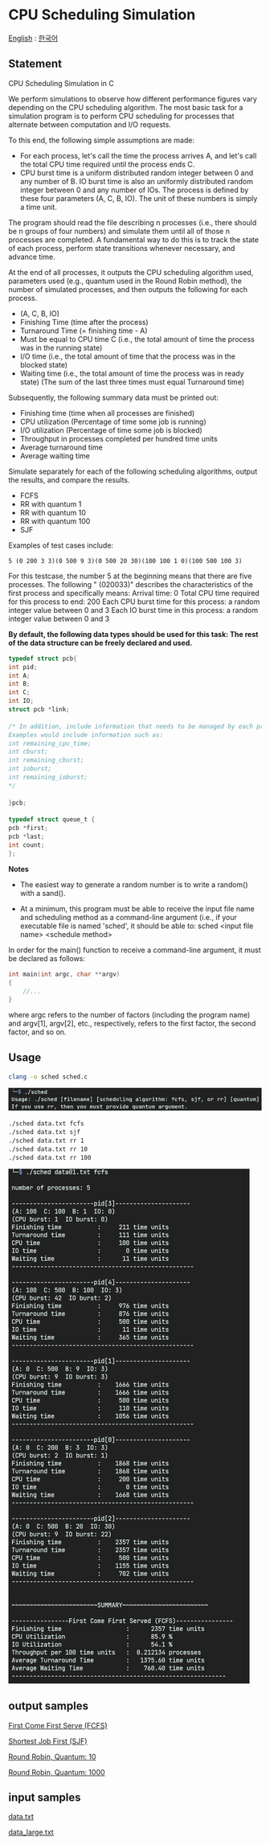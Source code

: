 # CPU Scheduling Simulation

[English](./README.md) : [한국어](./README_kr.md)

## Statement

CPU Scheduling Simulation in C

We perform simulations to observe how different performance figures vary depending on the CPU scheduling algorithm. The most basic task for a simulation program is to perform CPU scheduling for processes that alternate between computation and I/O requests.

To this end, the following simple assumptions are made:

- For each process, let's call the time the process arrives A, and let's call the total CPU time required until the process ends C.
- CPU burst time is a uniform distributed random integer between 0 and any number of B. IO burst time is also an uniformly distributed random integer between 0 and any number of IOs.
  The process is defined by these four parameters (A, C, B, IO). The unit of these numbers is simply a time unit.

The program should read the file describing n processes (i.e., there should be n groups of four numbers) and simulate them until all of those n processes are completed. A fundamental way to do this is to track the state of each process, perform state transitions whenever necessary, and advance time.

At the end of all processes, it outputs the CPU scheduling algorithm used, parameters used (e.g., quantum used in the Round Robin method), the number of simulated processes, and then outputs the following for each process.

- (A, C, B, IO)
- Finishing Time (time after the process)
- Turnaround Time (= finishing time - A)
- Must be equal to CPU time C (i.e., the total amount of time the process was in the running state)
- I/O time (i.e., the total amount of time that the process was in the blocked state)
- Waiting time (i.e., the total amount of time the process was in ready state)
  (The sum of the last three times must equal Turnaround time)

Subsequently, the following summary data must be printed out:

- Finishing time (time when all processes are finished)
- CPU utilization (Percentage of time some job is running)
- I/O utilization (Percentage of time some job is blocked)
- Throughput in processes completed per hundred time units
- Average turnaround time
- Average waiting time

Simulate separately for each of the following scheduling algorithms, output the results, and compare the results.

- FCFS
- RR with quantum 1
- RR with quantum 10
- RR with quantum 100
- SJF

Examples of test cases include:

```
5 (0 200 3 3)(0 500 9 3)(0 500 20 30)(100 100 1 0)(100 500 100 3)
```

For this testcase, the number 5 at the beginning means that there are five processes. The following " (020033)" describes the characteristics of the first process and specifically means:
Arrival time: 0
Total CPU time required for this process to end: 200
Each CPU burst time for this process: a random integer value between 0 and 3
Each IO burst time in this process: a random integer value between 0 and 3

**By default, the following data types should be used for this task: The rest of the data structure can be freely declared and used.**

```c
typedef struct pcb{
int pid;
int A;
int B;
int C;
int IO;
struct pcb *link;

/* In addition, include information that needs to be managed by each process.
Examples would include information such as:
int remaining_cpu_time;
int cburst;
int remaining_cburst;
int ioburst;
int remaining_ioburst;
*/

}pcb;

typedef struct queue_t {
pcb *first;
pcb *last;
int count;
};
```

**Notes**

- The easiest way to generate a random number is to write a random() with a sand().

- At a minimum, this program must be able to receive the input file name and scheduling method as a command-line argument (i.e., if your executable file is named 'sched', it should be able to:
  sched \<input file name\> \<schedule method\>

In order for the main() function to receive a command-line argument, it must be declared as follows:

```c
int main(int argc, char **argv)
{
    //...
}
```

where argc refers to the number of factors (including the program name) and argv[1], argv[2], etc., respectively, refers to the first factor, the second factor, and so on.

## Usage

```bash
clang -o sched sched.c
```

![usage](./output/usage.png)

```bash
./sched data.txt fcfs
./sched data.txt sjf
./sched data.txt rr 1
./sched data.txt rr 10
./sched data.txt rr 100
```

![fcfs output sample](./output/fcfs.png)

## output samples

[First Come First Serve \(FCFS\)](./output/fcfs.txt)

[Shortest Job First \(SJF\)](./output/sjf.txt)

[Round Robin, Quantum: 10](./output/rr_q10.txt)

[Round Robin, Quantum: 1000](./output/rr_q1000.txt)

## input samples

[data.txt](./data.txt)

[data_large.txt](./data_large.txt)
